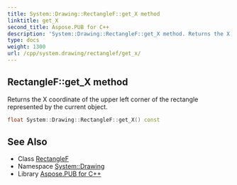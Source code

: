 ```yaml
---
title: System::Drawing::RectangleF::get_X method
linktitle: get_X
second_title: Aspose.PUB for C++
description: 'System::Drawing::RectangleF::get_X method. Returns the X coordinate of the upper left corner of the rectangle represented by the current object in C++.'
type: docs
weight: 1300
url: /cpp/system.drawing/rectanglef/get_x/
---
```

## RectangleF::get_X method


Returns the X coordinate of the upper left corner of the rectangle represented by the current object.

```cpp
float System::Drawing::RectangleF::get_X() const
```

## See Also

* Class [RectangleF](../)
* Namespace [System::Drawing](../../)
* Library [Aspose.PUB for C++](../../../)

